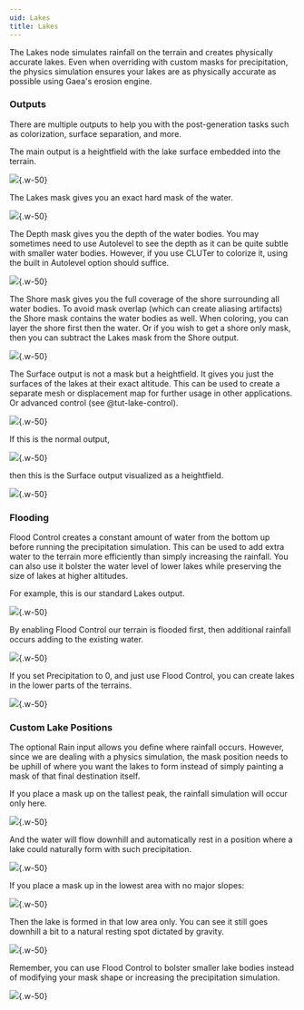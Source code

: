 ```yaml
---
uid: Lakes
title: Lakes
---
```


The Lakes node simulates rainfall on the terrain and creates physically accurate lakes. Even when overriding with custom masks for precipitation, the physics simulation ensures your lakes are as physically accurate as possible using Gaea's erosion engine.

### Outputs

There are multiple outputs to help you with the post-generation tasks such as colorization, surface separation, and more.

The main output is a heightfield with the lake surface embedded into the terrain.

![](/images/ref/Lakes/Lakes--Normal.png){.w-50}

The Lakes mask gives you an exact hard mask of the water.

![](/images/ref/Lakes/Lakes--Mask-Lakes.png){.w-50}

The Depth mask gives you the depth of the water bodies. You may sometimes need to use Autolevel to see the depth as it can be quite subtle with smaller water bodies. However, if you use CLUTer to colorize it, using the built in Autolevel option should suffice.

![](/images/ref/Lakes/Lakes--Mask-Depth.png){.w-50}

The Shore mask gives you the full coverage of the shore surrounding all water bodies. To avoid mask overlap (which can create aliasing artifacts) the Shore mask contains the water bodies as well. When coloring, you can layer the shore first then the water. Or if you wish to get a shore only mask, then you can subtract the Lakes mask from the Shore output.

![](/images/ref/Lakes/Lakes--Mask-Shore.png){.w-50}

The Surface output is not a mask but a heightfield. It gives you just the surfaces of the lakes at their exact altitude. This can be used to create a separate mesh or displacement map for further usage in other applications. Or advanced control (see @tut-lake-control).

![](/images/ref/Lakes/Lakes--Mask-Surface.png){.w-50}

If this is the normal output,

![](/images/ref/Lakes/Lakes--Surface1.png){.w-50}

then this is the Surface output visualized as a heightfield.

![](/images/ref/Lakes/Lakes--Surface2.png){.w-50}

### Flooding

Flood Control creates a constant amount of water from the bottom up before running the precipitation simulation. This can be used to add extra water to the terrain more efficiently than simply increasing the rainfall. You can also use it bolster the water level of lower lakes while preserving the size of lakes at higher altitudes.

For example, this is our standard Lakes output.

![](/images/ref/Lakes/Lakes--Flood1.png){.w-50}

By enabling Flood Control our terrain is flooded first, then additional rainfall occurs adding to the existing water.

![](/images/ref/Lakes/Lakes--Flood2.png){.w-50}

If you set Precipitation to 0, and just use Flood Control, you can create lakes in the lower parts of the terrains.

![](/images/ref/Lakes/Lakes--Flood3.png){.w-50}


### Custom Lake Positions
The optional Rain input allows you define where rainfall occurs. However, since we are dealing with a physics simulation, the mask position needs to be uphill of where you want the lakes to form instead of simply painting a mask of that final destination itself.

If you place a mask up on the tallest peak, the rainfall simulation will occur only here.

![](/images/ref/Lakes/Lakes--Custom1.png){.w-50}

And the water will flow downhill and automatically rest in a position where a lake could naturally form with such precipitation.

![](/images/ref/Lakes/Lakes--Custom2.png){.w-50}

If you place a mask up in the lowest area with no major slopes:

![](/images/ref/Lakes/Lakes--Custom3.png){.w-50}

Then the lake is formed in that low area only. You can see it still goes downhill a bit to a natural resting spot dictated by gravity.

![](/images/ref/Lakes/Lakes--Custom4.png){.w-50}

Remember, you can use Flood Control to bolster smaller lake bodies instead of modifying your mask shape or increasing the precipitation simulation.

![](/images/ref/Lakes/Lakes--Custom5.png){.w-50}

